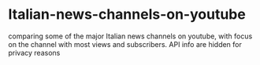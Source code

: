 # Italian-news-channels-on-youtube
comparing some of the major Italian news channels on youtube,
with focus on the channel with most views and subscribers.
API info are hidden for privacy reasons
